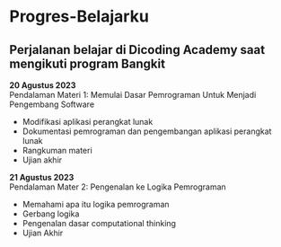 # Progres-Belajarku
Perjalanan belajar di Dicoding Academy saat mengikuti program Bangkit
--
**20 Agustus 2023**  
Pendalaman Materi 1: Memulai Dasar Pemrograman Untuk Menjadi Pengembang Software  
- Modifikasi aplikasi perangkat lunak
- Dokumentasi pemrograman dan pengembangan aplikasi perangkat lunak
- Rangkuman materi
- Ujian akhir

**21 Agustus 2023**  
Pendalaman Mater 2: Pengenalan ke Logika Pemrograman
-  Memahami apa itu logika pemrograman
-  Gerbang logika
-  Pengenalan dasar computational thinking
-  Ujian Akhir
  

